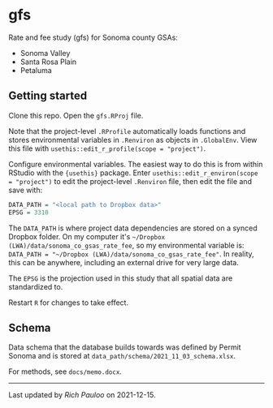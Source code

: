 # gfs

Rate and fee study (gfs) for Sonoma county GSAs: 

* Sonoma Valley  
* Santa Rosa Plain  
* Petaluma  

## Getting started

Clone this repo. Open the `gfs.RProj` file.  

Note that the project-level `.RProfile` automatically loads functions and stores environmental variables in `.Renviron` as objects in `.GlobalEnv`. View this file with `usethis::edit_r_profile(scope = "project")`.  

Configure environmental variables. The easiest way to do this is from within RStudio with the `{usethis}` package. Enter `usethis::edit_r_environ(scope = "project")` to edit the project-level `.Renviron` file, then edit the file and save with:

```R
DATA_PATH = "<local path to Dropbox data>"
EPSG = 3310
```

The `DATA_PATH` is where project data dependencies are stored on a synced Dropbox folder. On my computer it's `~/Dropbox (LWA)/data/sonoma_co_gsas_rate_fee`, so my environmental variable is: `DATA_PATH = "~/Dropbox (LWA)/data/sonoma_co_gsas_rate_fee"`. In reality, this can be anywhere, including an external drive for very large data.  

The `EPSG` is the projection used in this study that all spatial data are standardized to.  

Restart `R` for changes to take effect.  


## Schema

Data schema that the database builds towards was defined by Permit Sonoma and is stored at `data_path/schema/2021_11_03_schema.xlsx`.  

For methods, see `docs/memo.docx`.



***

Last updated by *Rich Pauloo* on 2021-12-15.  

